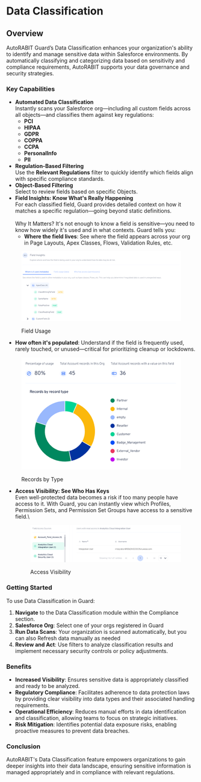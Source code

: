 # Data Classification

## Overview

AutoRABIT Guard’s Data Classification enhances your organization's ability to identify and manage sensitive data within Salesforce environments. By automatically classifying and categorizing data based on sensitivity and compliance requirements, AutoRABIT supports your data governance and security strategies.

### Key Capabilities

* **Automated Data Classification**\
  Instantly scans your Salesforce org—including all custom fields across all objects—and classifies them against key regulations:
  * **PCI**
  * **HIPAA**
  * **GDPR**
  * **COPPA**
  * **CCPA**
  * **PersonalInfo**
  * **PII**
* **Regulation-Based Filtering**\
  Use the **Relevant Regulations** filter to quickly identify which fields align with specific compliance standards.
* **Object-Based Filtering**\
  Select to review fields based on specific Objects.
* **Field Insights: Know What's Really Happening**\
  For each classified field, Guard provides detailed context on how it matches a specific regulation—going beyond static definitions.\
  \
  Why It Matters? It's not enough to know a field is sensitive—you need to know how widely it's used and in what contexts. Guard tells you:&#x20;
  * **Where the field lives**: See where the field appears across your org in Page Layouts, Apex Classes, Flows, Validation Rules, etc.&#x20;

<div data-full-width="true"><figure><img src="../../.gitbook/assets/image (4).png" alt=""><figcaption><p>Field Usage</p></figcaption></figure></div>

* **How often it's populated**: Understand if the field is frequently used, rarely touched, or unused—critical for prioritizing cleanup or lockdowns.

<figure><img src="../../.gitbook/assets/image (1) (1).png" alt=""><figcaption><p>Records by Type</p></figcaption></figure>

*   **Access Visibility: See Who Has Keys**\
    Even well-protected data becomes a risk if too many people have access to it. With Guard, you can instantly view which Profiles, Permission Sets, and Permission Set Groups have access to a sensitive field.\


    <figure><img src="../../.gitbook/assets/image (2) (1).png" alt=""><figcaption><p>Access Visibility</p></figcaption></figure>

### Getting Started

To use Data Classification in Guard:

1. **Navigate** to the Data Classification module within the Compliance section.
2. **Salesforce Org**: Select one of your orgs registered in Guard
3. **Run Data Scans**: Your organization is scanned automatically, but you can also Refresh data manually as needed
4. **Review and Act**: Use filters to analyze classification results and implement necessary security controls or policy adjustments.

### Benefits

* **Increased Visibility**: Ensures sensitive data is appropriately classified and ready to be analyzed.
* **Regulatory Compliance**: Facilitates adherence to data protection laws by providing clear visibility into data types and their associated handling requirements.
* **Operational Efficiency**: Reduces manual efforts in data identification and classification, allowing teams to focus on strategic initiatives.
* **Risk Mitigation**: Identifies potential data exposure risks, enabling proactive measures to prevent data breaches.

### Conclusion

AutoRABIT's Data Classification feature empowers organizations to gain deeper insights into their data landscape, ensuring sensitive information is managed appropriately and in compliance with relevant regulations.
